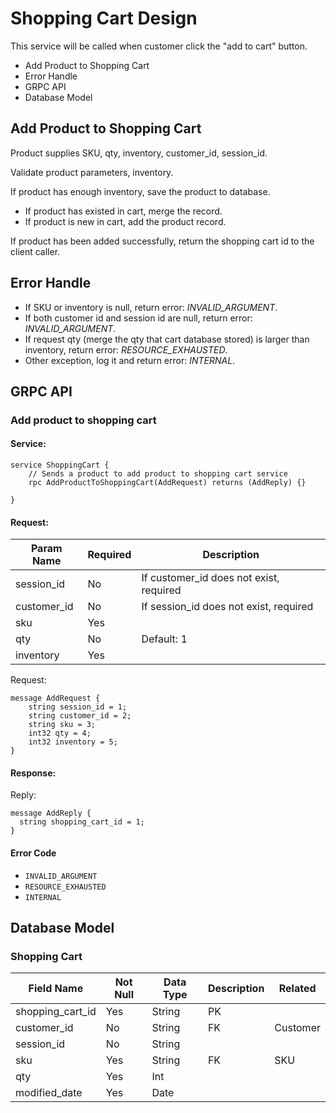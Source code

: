 # Shopping Cart Design
This service will be called when customer click the "add to cart" button.
* Add Product to Shopping Cart
* Error Handle
* GRPC API
* Database Model

## Add Product to Shopping Cart
Product supplies SKU, qty, inventory, customer_id, session_id.

Validate product parameters, inventory.

If product has enough inventory, save the product to database.
- If product has existed in cart, merge the record.
- If product is new in cart, add the product record.

If product has been added successfully, return the shopping cart id to the client caller.

## Error Handle

- If SKU or inventory is null, return error: *INVALID_ARGUMENT*.
- If both customer id and session id are null, return error: *INVALID_ARGUMENT*.
- If request qty (merge the qty that cart database stored) is larger than inventory, return error: *RESOURCE_EXHAUSTED*.
- Other exception, log it and return error: *INTERNAL*.

## GRPC API

### Add product to shopping cart

#### Service:
```
service ShoppingCart {
    // Sends a product to add product to shopping cart service
    rpc AddProductToShoppingCart(AddRequest) returns (AddReply) {}

}
```

#### Request:  

Param Name | Required | Description
---------- | -------- | -----------
session_id | No | If customer_id does not exist, required
customer_id | No | If session_id does not exist, required
sku | Yes |
qty | No | Default: 1
inventory | Yes |

Request:  
```
message AddRequest {
    string session_id = 1;
    string customer_id = 2;
    string sku = 3;
    int32 qty = 4;
    int32 inventory = 5;
}
```

#### Response:

Reply:  
```
message AddReply {
  string shopping_cart_id = 1;
}
```

#### Error Code
* `INVALID_ARGUMENT`
* `RESOURCE_EXHAUSTED`
* `INTERNAL`

## Database Model

### Shopping Cart

Field Name | Not Null | Data Type | Description | Related
---------- | -------- | --------- | ----------- | -------
shopping_cart_id | Yes | String | PK |
customer_id | No | String | FK | Customer
session_id | No | String |  |
sku | Yes | String | FK | SKU
qty | Yes | Int | |
modified_date | Yes | Date | |

